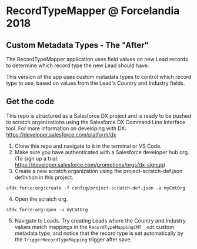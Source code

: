 # RecordTypeMapper @ Forcelandia 2018
## Custom Metadata Types - The "After"
The RecordTypeMapper application uses field values on new Lead records to determine which record type the new Lead should have.

This version of the app uses custom metadata types to control which record type to use, based on values from the Lead's Country and Industry fields. 

## Get the code
This repo is structured as a Salesforce DX project and is ready to be pushed to scratch organizations using the Salesforce DX Command Line Interface tool. For more information on developing with DX: https://developer.salesforce.com/platform/dx

1. Clone this repo and navigate to it in the terminal or VS Code.
2. Make sure you have authenticated with a Salesforce developer hub org. (To sign up a trial: https://developer.salesforce.com/promotions/orgs/dx-signup)
3. Create a new scratch organization using the project-scratch-def.json definition in this project.

`sfdx force:org:create -f config/project-scratch-def.json -a myCmtOrg`
 
4. Open the scratch org.

`sfdx force:org:open -u myCmtOrg`

5. Navigate to Leads. Try creating Leads where the Country and Industry values match mappings in the `RecordTypeMappingCMT__mdt` custom metadata type, and notice that the record type is set automatically by the `TriggerRecordTypeMapping` trigger after save.